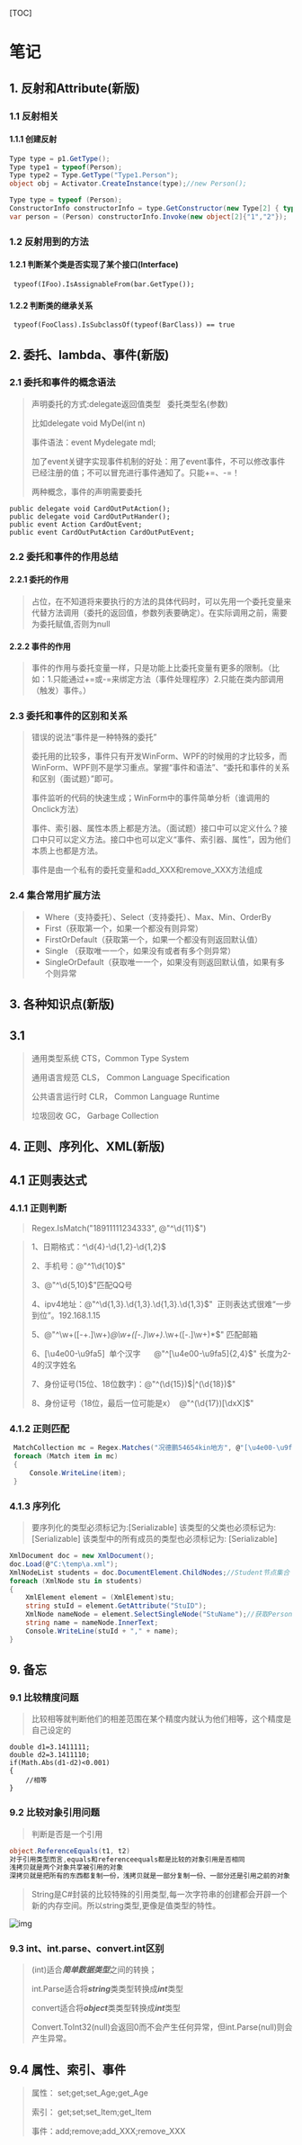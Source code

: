 

[TOC]

# 笔记
## 1. 反射和Attribute(新版)
### 1.1 反射相关

#### 1.1.1 创建反射

```c#
Type type = p1.GetType();
Type type1 = typeof(Person);
Type type2 = Type.GetType("Type1.Person");
object obj = Activator.CreateInstance(type);//new Person();

Type type = typeof (Person);
ConstructorInfo constructorInfo = type.GetConstructor(new Type[2] { typeof(string), typeof(string) });
var person = (Person) constructorInfo.Invoke(new object[2]{"1","2"});
```

### 1.2 反射用到的方法

#### 1.2.1 判断某个类是否实现了某个接口(Interface)
```
 typeof(IFoo).IsAssignableFrom(bar.GetType());
```
#### 1.2.2 判断类的继承关系
```
 typeof(FooClass).IsSubclassOf(typeof(BarClass)) == true
```
## 2. 委托、lambda、事件(新版)

### 2.1 委托和事件的概念语法 

> 声明委托的方式:delegate返回值类型   委托类型名(参数)
>
> 比如delegate void MyDel(int n)
>
> 事件语法：event Mydelegate mdl;
>
> 加了event关键字实现事件机制的好处：用了event事件，不可以修改事件已经注册的值；不可以冒充进行事件通知了。只能+=、-=！
>
> 两种概念，事件的声明需要委托

```
public delegate void CardOutPutAction();
public delegate void CardOutPutHander();
public event Action CardOutEvent;
public event CardOutPutAction CardOutPutEvent;
```

### 2.2 委托和事件的作用总结

#### 2.2.1 委托的作用

> 占位，在不知道将来要执行的方法的具体代码时，可以先用一个委托变量来代替方法调用（委托的返回值，参数列表要确定）。在实际调用之前，需要为委托赋值,否则为null

#### 2.2.2 事件的作用

> 事件的作用与委托变量一样，只是功能上比委托变量有更多的限制。（比如：1.只能通过+=或-=来绑定方法（事件处理程序）2.只能在类内部调用（触发）事件。）

### 2.3 委托和事件的区别和关系

> 错误的说法“事件是一种特殊的委托”
>
> 委托用的比较多，事件只有开发WinForm、WPF的时候用的才比较多，而WinForm、WPF则不是学习重点。掌握“事件和语法”、“委托和事件的关系和区别（面试题）”即可。
>
> 事件监听的代码的快速生成；WinForm中的事件简单分析（谁调用的Onclick方法）
>
> 事件、索引器、属性本质上都是方法。（面试题）接口中可以定义什么？接口中只可以定义方法。接口中也可以定义“事件、索引器、属性”，因为他们本质上也都是方法。
>
> 事件是由一个私有的委托变量和add_XXX和remove_XXX方法组成

### 2.4 集合常用扩展方法

> * Where（支持委托）、Select（支持委托）、Max、Min、OrderBy
> * First（获取第一个，如果一个都没有则异常）
> * FirstOrDefault（获取第一个，如果一个都没有则返回默认值）
> * Single （获取唯一一个，如果没有或者有多个则异常） 
> * SingleOrDefault（获取唯一一个，如果没有则返回默认值，如果有多个则异常



## 3. 各种知识点(新版)

## 3.1 

> 通用类型系统 CTS，Common Type System
>
> 通用语言规范 CLS， Common Language Specification
>
> 公共语言运行时 CLR， Common Language Runtime 
>
> 垃圾回收 GC， Garbage Collection

## 4. 正则、序列化、XML(新版)

## 4.1 正则表达式

### 4.1.1 正则判断

> Regex.IsMatch("18911111234333", @"^\d{11}$")

> 1、日期格式：^\d{4}\-\d{1,2}\-\d{1,2}$
>
> 2、手机号：@"^1\d{10}$"
>
> 3、@"^\d{5,10}$"匹配QQ号
>
> 4、ipv4地址：@"^\d{1,3}\.\d{1,3}\.\d{1,3}\.\d{1,3}$"  正则表达式很难“一步到位”。192.168.1.15   
>
> 5、@"^\w+([-+.]\w+)*@\w+([-.]\w+)*\.\w+([-.]\w+)*$" 匹配邮箱
>
> 6、[\u4e00-\u9fa5]  单个汉字      @"^[\u4e00-\u9fa5]{2,4}$" 长度为2-4的汉字姓名
>
> 7、身份证号(15位、18位数字)：@"^(\d{15})$|^(\d{18})$"
>
> 8、身份证号（18位，最后一位可能是x）  @"^(\d{17})[\dxX]$"

### 4.1.2 正则匹配

``` c#
 MatchCollection mc = Regex.Matches("况德鹏54654kin地方", @"[\u4e00-\u9fa5]");
 foreach (Match item in mc)
 {
     Console.WriteLine(item);
 }
```

### 4.1.3 序列化

> 要序列化的类型必须标记为:[Serializable]
> 该类型的父类也必须标记为: [Serializable]
> 该类型中的所有成员的类型也必须标记为: [Serializable]

```c#
XmlDocument doc = new XmlDocument();
doc.Load(@"C:\temp\a.xml");
XmlNodeList students = doc.DocumentElement.ChildNodes;//Student节点集合
foreach (XmlNode stu in students)
{
    XmlElement element = (XmlElement)stu;
    string stuId = element.GetAttribute("StuID");
    XmlNode nameNode = element.SelectSingleNode("StuName");//获取Person节点的Name节点
    string name = nameNode.InnerText;
    Console.WriteLine(stuId + "," + name);
}
```



## 9. 备忘

### 9.1 比较精度问题 

> 比较相等就判断他们的相差范围在某个精度内就认为他们相等，这个精度是自己设定的

```
double d1=3.1411111;
double d2=3.1411110;
if(Math.Abs(d1-d2)<0.001)
{
	//相等
}
```
### 9.2 比较对象引用问题 
> 判断是否是一个引用

```c#
object.ReferenceEquals(t1, t2)
对于引用类型而言,equals和referenceequals都是比较的对象引用是否相同
浅拷贝就是两个对象共享被引用的对象
深拷贝就是把所有的东西都复制一份，浅拷贝就是一部分复制一份、一部分还是引用之前的对象
```

> String是C#封装的比较特殊的引用类型,每一次字符串的创建都会开辟一个新的内存空间。所以string类型,更像是值类型的特性。

![img](http://static.rupeng.com/upload/chatimage/20173/14B52ACD87898C5830C793B0DCA89C48.png)



### 9.3 int、int.parse、convert.int区别

> (int)适合***简单数据类型***之间的转换；
>
> int.Parse适合将***string***类类型转换成***int***类型
>
> convert适合将***object***类类型转换成***int***类型
>
> Convert.ToInt32(null)会返回0而不会产生任何异常，但int.Parse(null)则会产生异常。

## 9.4 属性、索引、事件

> 属性： set;get;set_Age;get_Age
>
> 索引： get;set;set_Item;get_Item
>
> 事件：add;remove;add_XXX;remove_XXX